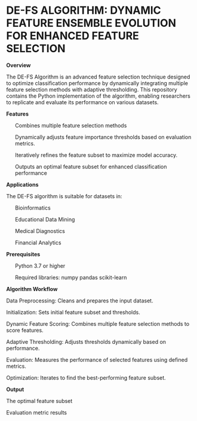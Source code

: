<h1><b>DE-FS ALGORITHM: DYNAMIC FEATURE ENSEMBLE EVOLUTION FOR ENHANCED FEATURE SELECTION</b></h1>


<b>Overview</b>
<p>The DE-FS Algorithm is an advanced feature selection technique designed to optimize classification performance by dynamically integrating multiple feature selection methods with adaptive thresholding. This repository contains the Python implementation of the algorithm, enabling researchers to replicate and evaluate its performance on various datasets.</p>

<b>Features</b>
<ol>Combines multiple feature selection methods </ol>
<ol>Dynamically adjusts feature importance thresholds based on evaluation metrics.</ol>
<ol>Iteratively refines the feature subset to maximize model accuracy.</ol>
<ol> Outputs an optimal feature subset for enhanced classification performance </ol>

<b>Applications</b>

The DE-FS algorithm is suitable for datasets in:

<ol>Bioinformatics</ol>
<ol>Educational Data Mining</ol>
<ol>Medical Diagnostics</ol>
<ol>Financial Analytics</ol>

<b>Prerequisites</b> 

<ol>Python 3.7 or higher</ol>
<ol>Required libraries: numpy pandas scikit-learn</ol>


<b>Algorithm Workflow</b>

Data Preprocessing: Cleans and prepares the input dataset.

Initialization: Sets initial feature subset and thresholds.

Dynamic Feature Scoring: Combines multiple feature selection methods to score features.

Adaptive Thresholding: Adjusts thresholds dynamically based on performance.

Evaluation: Measures the performance of selected features using defined metrics.

Optimization: Iterates to find the best-performing feature subset.

<b>Output</b>

The optimal feature subset

Evaluation metric results 
